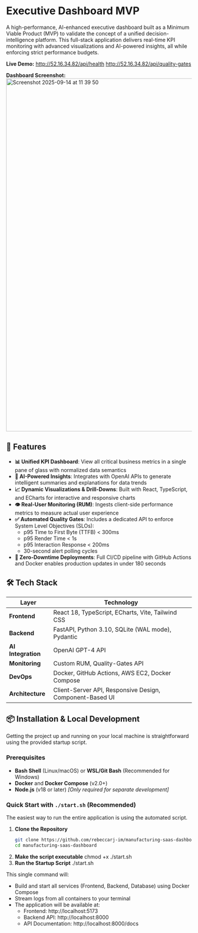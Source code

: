 # Executive Dashboard MVP
A high-performance, AI-enhanced executive dashboard built as a Minimum Viable Product (MVP) to validate the concept of a unified decision-intelligence platform. This full-stack application delivers real-time KPI monitoring with advanced visualizations and AI-powered insights, all while enforcing strict performance budgets.

**Live Demo:** 
http://52.16.34.82/api/health
http://52.16.34.82/api/quality-gates

**Dashboard Screenshot:** 
<img width="1470" height="956" alt="Screenshot 2025-09-14 at 11 39 50" src="https://github.com/user-attachments/assets/73996ee5-da52-4fbd-842c-ec0720225329" />


## 🚀 Features

- **📊 Unified KPI Dashboard**: View all critical business metrics in a single pane of glass with normalized data semantics
- **🤖 AI-Powered Insights**: Integrates with OpenAI APIs to generate intelligent summaries and explanations for data trends
- **📈 Dynamic Visualizations & Drill-Downs**: Built with React, TypeScript, and ECharts for interactive and responsive charts
- **👁️ Real-User Monitoring (RUM)**: Ingests client-side performance metrics to measure actual user experience
- **✅ Automated Quality Gates**: Includes a dedicated API to enforce System Level Objectives (SLOs):
  - p95 Time to First Byte (TTFB) < 300ms
  - p95 Render Time < 1s
  - p95 Interaction Response < 200ms
  - 30-second alert polling cycles
- **🚀 Zero-Downtime Deployments**: Full CI/CD pipeline with GitHub Actions and Docker enables production updates in under 180 seconds

## 🛠️ Tech Stack

| Layer | Technology |
|-------|------------|
| **Frontend** | React 18, TypeScript, ECharts, Vite, Tailwind CSS |
| **Backend** | FastAPI, Python 3.10, SQLite (WAL mode), Pydantic |
| **AI Integration** | OpenAI GPT-4 API |
| **Monitoring** | Custom RUM, Quality-Gates API |
| **DevOps** | Docker, GitHub Actions, AWS EC2, Docker Compose |
| **Architecture** | Client-Server API, Responsive Design, Component-Based UI |

## 📦 Installation & Local Development

Getting the project up and running on your local machine is straightforward using the provided startup script.

### Prerequisites

- **Bash Shell** (Linux/macOS) or **WSL/Git Bash** (Recommended for Windows)
- **Docker** and **Docker Compose** (v2.0+)
- **Node.js** (v18 or later) *[Only required for separate development]*

### Quick Start with `./start.sh` (Recommended)

The easiest way to run the entire application is using the automated script.

1. **Clone the Repository**
   ```bash
   git clone https://github.com/rebeccarj-im/manufacturing-saas-dashboard.git
   cd manufacturing-saas-dashboard
2. **Make the script executable**
   chmod +x ./start.sh
3. **Run the Startup Script**
   ./start.sh

This single command will:

- Build and start all services (Frontend, Backend, Database) using Docker Compose
- Stream logs from all containers to your terminal
- The application will be available at:
  - Frontend: http://localhost:5173
  - Backend API: http://localhost:8000
  - API Documentation: http://localhost:8000/docs

